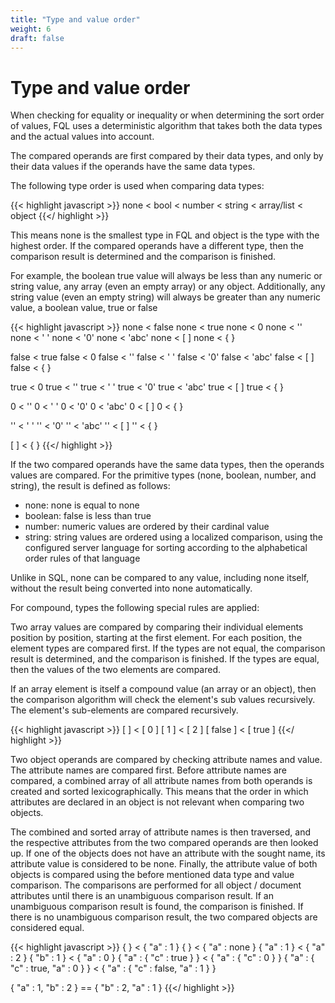 ```yaml
---
title: "Type and value order"
weight: 6
draft: false
---
```


# Type and value order

When checking for equality or inequality or when determining the sort order of values, FQL uses a deterministic algorithm that takes both the data types and the actual values into account.

The compared operands are first compared by their data types, and only by their data values if the operands have the same data types.

The following type order is used when comparing data types:

{{< highlight javascript >}}
none < bool < number < string < array/list < object
{{</ highlight >}}

This means none is the smallest type in FQL and object is the type with the highest order. If the compared operands have a different type, then the comparison result is determined and the comparison is finished.

For example, the boolean true value will always be less than any numeric or string value, any array (even an empty array) or any object. Additionally, any string value (even an empty string) will always be greater than any numeric value, a boolean value, true or false

{{< highlight javascript >}}
none < false
none < true
none < 0
none < ''
none < ' '
none < '0'
none < 'abc'
none < [ ]
none < { }

false < true
false < 0
false < ''
false < ' '
false < '0'
false < 'abc'
false < [ ]
false < { }

true < 0
true < ''
true < ' '
true < '0'
true < 'abc'
true < [ ]
true < { }

0 < ''
0 < ' '
0 < '0'
0 < 'abc'
0 < [ ]
0 < { }

'' < ' '
'' < '0'
'' < 'abc'
'' < [ ]
'' < { }

[ ] < { }
{{</ highlight >}}

If the two compared operands have the same data types, then the operands values are compared. For the primitive types (none, boolean, number, and string), the result is defined as follows:

- none: none is equal to none
- boolean: false is less than true
- number: numeric values are ordered by their cardinal value
- string: string values are ordered using a localized comparison, using the configured server language for sorting according to the alphabetical order rules of that language

<div class="notification is-info">
  Unlike in SQL, none can be compared to any value, including none itself, without the result being converted into none automatically.
</div>

For compound, types the following special rules are applied:

Two array values are compared by comparing their individual elements position by position, starting at the first element. For each position, the element types are compared first. If the types are not equal, the comparison result is determined, and the comparison is finished. If the types are equal, then the values of the two elements are compared.

If an array element is itself a compound value (an array or an object), then the comparison algorithm will check the element's sub values recursively. The element's sub-elements are compared recursively.

{{< highlight javascript >}}
[ ] < [ 0 ]
[ 1 ] < [ 2 ]
[ false ] < [ true ]
{{</ highlight >}}

Two object operands are compared by checking attribute names and value. The attribute names are compared first. Before attribute names are compared, a combined array of all attribute names from both operands is created and sorted lexicographically. This means that the order in which attributes are declared in an object is not relevant when comparing two objects.

The combined and sorted array of attribute names is then traversed, and the respective attributes from the two compared operands are then looked up. If one of the objects does not have an attribute with the sought name, its attribute value is considered to be none. Finally, the attribute value of both objects is compared using the before mentioned data type and value comparison. The comparisons are performed for all object / document attributes until there is an unambiguous comparison result. If an unambiguous comparison result is found, the comparison is finished. If there is no unambiguous comparison result, the two compared objects are considered equal.

{{< highlight javascript >}}
{ } < { "a" : 1 }
{ } < { "a" : none }
{ "a" : 1 } < { "a" : 2 }
{ "b" : 1 } < { "a" : 0 }
{ "a" : { "c" : true } } < { "a" : { "c" : 0 } }
{ "a" : { "c" : true, "a" : 0 } } < { "a" : { "c" : false, "a" : 1 } }

{ "a" : 1, "b" : 2 } == { "b" : 2, "a" : 1 }
{{</ highlight >}}
